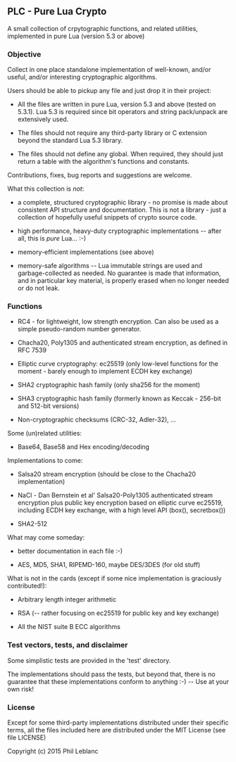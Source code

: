 ## PLC - Pure Lua Crypto

A small collection of crpytographic functions, and related utilities, implemented  in pure Lua  (version 5.3 or above)

### Objective

Collect in one place standalone implementation of well-known, and/or useful,  and/or interesting cryptographic algorithms.

Users should be able to pickup any file and just drop it in their project:

* All the files are written in pure Lua, version 5.3 and above (tested on 5.3.1). Lua 5.3 is required since bit operators and string pack/unpack are extensively used.

* The files should not require any third-party library or C extension beyond the standard Lua 5.3 library. 

* The files should not define any global. When required, they should just return a table with the algorithm's functions and constants.

Contributions, fixes, bug reports and suggestions are welcome.

What this collection is *not*:

* a complete, structured cryptographic library - no promise is made about consistent API structure and documentation. This is not a library - just a collection of hopefully useful snippets of crypto source code. 

* high performance, heavy-duty cryptographic implementations -- after all, this is *pure* Lua...  :-)

*  memory-efficient implementations (see above)

*  memory-safe algorithms  -- Lua immutable strings are used and garbage-collected as needed. No guarantee is made that information, and in particular key material, is properly erased when no longer needed or do not leak.


### Functions

* RC4 - for lightweight, low strength encryption. Can also be used as a simple pseudo-random number generator.

* Chacha20, Poly1305 and authenticated stream encryption, as defined in RFC 7539

* Elliptic curve cryptography: ec25519 (only low-level functions for the moment - barely enough to implement ECDH key exchange)

* SHA2 cryptographic hash family (only sha256 for the moment)

* SHA3 cryptographic hash family (formerly known as Keccak - 256-bit and 512-bit versions)

* Non-cryptographic checksums (CRC-32, Adler-32), ...

Some (un)related utilities: 

* Base64, Base58  and Hex encoding/decoding


Implementations to come:

* Salsa20 stream encryption (should be close to the Chacha20 implementation)

* NaCl - Dan Bernstein et al' Salsa20-Poly1305 authenticated stream encryption plus public key encryption based on elliptic curve ec25519, including ECDH key exchange, with a high level API (box(), secretbox())

* SHA2-512

What may come someday:

* better documentation in each file :-)

* AES, MD5, SHA1, RIPEMD-160, maybe DES/3DES (for old stuff)

What is not in the cards (except if some nice implementation is graciously contributed!):

* Arbitrary length integer arithmetic

* RSA  (-- rather focusing on ec25519 for public key and key exchange)

* All the NIST suite B ECC algorithms



### Test vectors, tests, and disclaimer

Some simplistic tests are provided in the 'test' directory. 

The implementations should pass the tests, but beyond that, there is no guarantee that these implementations conform to anything  :-)  -- Use at your own risk!


### License

Except for some third-party implementations distributed under their specific terms, all the files included here are distributed under the MIT License (see file LICENSE)

Copyright (c) 2015  Phil Leblanc 


